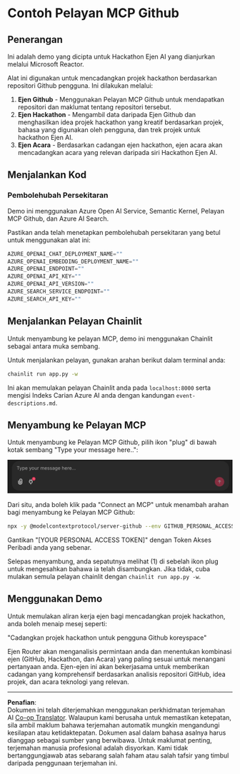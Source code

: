 <!--
CO_OP_TRANSLATOR_METADATA:
{
  "original_hash": "9bf0395cbc541ce8db2a9699c8678dfc",
  "translation_date": "2025-08-29T18:34:02+00:00",
  "source_file": "11-agentic-protocols/code_samples/github-mcp/README.md",
  "language_code": "ms"
}
-->
# Contoh Pelayan MCP Github

## Penerangan

Ini adalah demo yang dicipta untuk Hackathon Ejen AI yang dianjurkan melalui Microsoft Reactor.

Alat ini digunakan untuk mencadangkan projek hackathon berdasarkan repositori Github pengguna. Ini dilakukan melalui:

1. **Ejen Github** - Menggunakan Pelayan MCP Github untuk mendapatkan repositori dan maklumat tentang repositori tersebut.
2. **Ejen Hackathon** - Mengambil data daripada Ejen Github dan menghasilkan idea projek hackathon yang kreatif berdasarkan projek, bahasa yang digunakan oleh pengguna, dan trek projek untuk hackathon Ejen AI.
3. **Ejen Acara** - Berdasarkan cadangan ejen hackathon, ejen acara akan mencadangkan acara yang relevan daripada siri Hackathon Ejen AI.

## Menjalankan Kod

### Pembolehubah Persekitaran

Demo ini menggunakan Azure Open AI Service, Semantic Kernel, Pelayan MCP Github, dan Azure AI Search.

Pastikan anda telah menetapkan pembolehubah persekitaran yang betul untuk menggunakan alat ini:

```python
AZURE_OPENAI_CHAT_DEPLOYMENT_NAME=""
AZURE_OPENAI_EMBEDDING_DEPLOYMENT_NAME=""
AZURE_OPENAI_ENDPOINT=""
AZURE_OPENAI_API_KEY=""
AZURE_OPENAI_API_VERSION=""
AZURE_SEARCH_SERVICE_ENDPOINT=""
AZURE_SEARCH_API_KEY=""
``` 

## Menjalankan Pelayan Chainlit

Untuk menyambung ke pelayan MCP, demo ini menggunakan Chainlit sebagai antara muka sembang.

Untuk menjalankan pelayan, gunakan arahan berikut dalam terminal anda:

```bash
chainlit run app.py -w
```

Ini akan memulakan pelayan Chainlit anda pada `localhost:8000` serta mengisi Indeks Carian Azure AI anda dengan kandungan `event-descriptions.md`.

## Menyambung ke Pelayan MCP

Untuk menyambung ke Pelayan MCP Github, pilih ikon "plug" di bawah kotak sembang "Type your message here..":

![MCP Connect](../../../../../translated_images/mcp-chainlit-1.7ed66d648e3cfb28f1ea5f320b91e4404df4a24a0f236ce3de999666621f1cfc.ms.png)

Dari situ, anda boleh klik pada "Connect an MCP" untuk menambah arahan bagi menyambung ke Pelayan MCP Github:

```bash
npx -y @modelcontextprotocol/server-github --env GITHUB_PERSONAL_ACCESS_TOKEN=[YOUR PERSONAL ACCESS TOKEN]
```

Gantikan "[YOUR PERSONAL ACCESS TOKEN]" dengan Token Akses Peribadi anda yang sebenar.

Selepas menyambung, anda sepatutnya melihat (1) di sebelah ikon plug untuk mengesahkan bahawa ia telah disambungkan. Jika tidak, cuba mulakan semula pelayan chainlit dengan `chainlit run app.py -w`.

## Menggunakan Demo

Untuk memulakan aliran kerja ejen bagi mencadangkan projek hackathon, anda boleh menaip mesej seperti:

"Cadangkan projek hackathon untuk pengguna Github koreyspace"

Ejen Router akan menganalisis permintaan anda dan menentukan kombinasi ejen (GitHub, Hackathon, dan Acara) yang paling sesuai untuk menangani pertanyaan anda. Ejen-ejen ini akan bekerjasama untuk memberikan cadangan yang komprehensif berdasarkan analisis repositori GitHub, idea projek, dan acara teknologi yang relevan.

---

**Penafian**:  
Dokumen ini telah diterjemahkan menggunakan perkhidmatan terjemahan AI [Co-op Translator](https://github.com/Azure/co-op-translator). Walaupun kami berusaha untuk memastikan ketepatan, sila ambil maklum bahawa terjemahan automatik mungkin mengandungi kesilapan atau ketidaktepatan. Dokumen asal dalam bahasa asalnya harus dianggap sebagai sumber yang berwibawa. Untuk maklumat penting, terjemahan manusia profesional adalah disyorkan. Kami tidak bertanggungjawab atas sebarang salah faham atau salah tafsir yang timbul daripada penggunaan terjemahan ini.